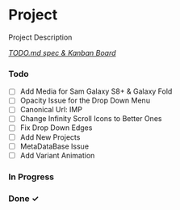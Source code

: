 # Project

Project Description

<em>[TODO.md spec & Kanban Board](https://bit.ly/3fCwKfM)</em>

### Todo

- [ ] Add Media for Sam Galaxy S8+ & Galaxy Fold
- [ ] Opacity Issue for the Drop Down Menu
- [ ] Canonical Url: IMP
- [ ] Change Infinity Scroll Icons to Better Ones
- [ ] Fix Drop Down Edges
- [ ] Add New Projects
- [ ] MetaDataBase Issue
- [ ] Add Variant Animation

### In Progress

### Done ✓
